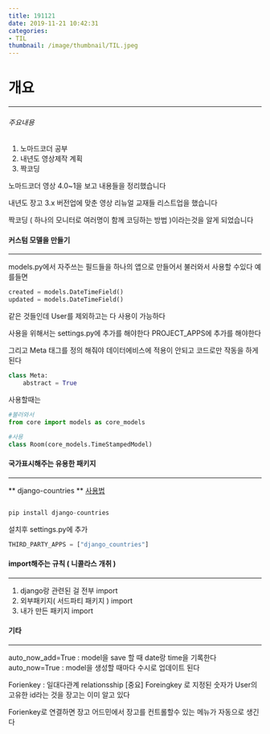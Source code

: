 ```yaml
---
title: 191121
date: 2019-11-21 10:42:31
categories:
- TIL
thumbnail: /image/thumbnail/TIL.jpeg
---
```


# 개요
------

###### 주요내용
1. 노마드코더 공부
1. 내년도 영상제작 계획
1. 짝코딩

노마드코더 영상 4.0~1을 보고 내용들을 정리했습니다 

내년도 장고 3.x 버전업에 맞춘 영상 리뉴얼 교재들 리스트업을 했습니다

짝코딩 ( 하나의 모니터로 여러명이 함께 코딩하는 방법 )이라는것을 알게 되었습니다

#### 커스텀 모델을 만들기
------
models.py에서 자주쓰는 필드들을 하나의 앱으로 만들어서 불러와서 사용할 수있다 예를들면 

```python
created = models.DateTimeField()
updated = models.DateTimeField()
```
같은 것들인데 User를 제외하고는 다 사용이 가능하다

사용을 위해서는 settings.py에 추가를 해야한다
PROJECT_APPS에 추가를 해야한다 

그리고 Meta 태그를 정의 해줘야 데이터에비스에 적용이 안되고 코드로만 작동을 하게된다

```python
class Meta:
    abstract = True
```

사용할때는 
```python
#불러와서
from core import models as core_models

#사용
class Room(core_models.TimeStampedModel)
```

#### 국가표시해주는 유용한 패키지
------
** django-countries **
[사용법](https://github.com/SmileyChris/django-countries
)

```python

pip install django-countries

```
설치후 settings.py에 추가

```python
THIRD_PARTY_APPS = ["django_countries"]
```

#### import해주는 규칙 ( 니콜라스 개취 )
------
1. django랑 관련된 걸 전부 import
1. 외부패키지( 서드파티 패키지 ) import
1. 내가 만든 패키지 import 

#### 기타
------
auto_now_add=True : model을 save 할 때 date랑 time을 기록한다
auto_now=True : model을 생성할 때마다 수시로 업데이트 된다


Forienkey : 일대다관계 
relationsship
[중요] Foreingkey 로 지정된 숫자가 User의 고유한 id라는 것을 장고는 이미 알고 있다

Forienkey로 연결하면 장고 어드민에서 장고를 컨트롤할수 있는 메뉴가 자동으로 생긴다























